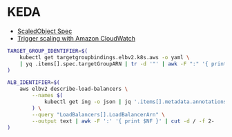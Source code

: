 # KEDA

- [ScaledObject Spec](https://keda.sh/docs/2.13/concepts/scaling-deployments/#scaledobject-spec)
- [Trigger scaling with Amazon CloudWatch](https://keda.sh/docs/2.13/scalers/aws-cloudwatch/)

```bash
TARGET_GROUP_IDENTIFIER=$(
    kubectl get targetgroupbindings.elbv2.k8s.aws -o yaml \
    | yq .items[].spec.targetGroupARN | tr -d '"' | awk -F ":" '{ print $NF }'
)
```

```bash
ALB_IDENTIFIER=$(
    aws elbv2 describe-load-balancers \
        --names $(
            kubectl get ing -o json | jq '.items[].metadata.annotations."alb.ingress.kubernetes.io/load-balancer-name"' | tr -d '"'
        ) \
        --query "LoadBalancers[].LoadBalancerArn" \
        --output text | awk -F ':' '{ print $NF }' | cut -d / -f 2-
)
```

